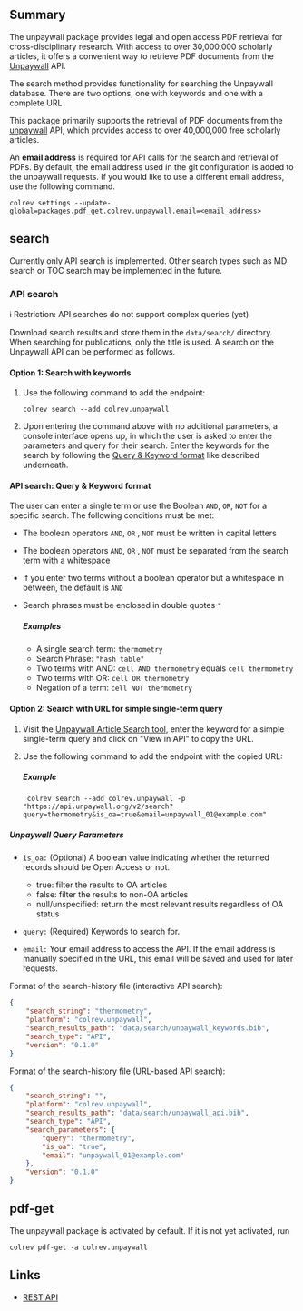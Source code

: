 ## Summary

The unpaywall package provides legal and open access PDF retrieval for cross-disciplinary research. With access to over 30,000,000 scholarly articles, it offers a convenient way to retrieve PDF documents from the [Unpaywall](https://unpaywall.org/) API.

The search method provides functionality for searching the Unpaywall database. There are two options, one with keywords and one with a complete URL

This package primarily supports the retrieval of PDF documents from the [unpaywall](https://unpaywall.org/) API, which provides access to over 40,000,000 free scholarly articles.

An **email address** is required for API calls for the search and retrieval of PDFs.
By default, the email address used in the git configuration is added to the unpaywall requests. If you would like to use a different email address, use the following command.

```
colrev settings --update-global=packages.pdf_get.colrev.unpaywall.email=<email_address>
```

## search

Currently only API search is implemented. Other search types such as MD search or TOC search may be implemented in the future.

### API search

ℹ️ Restriction: API searches do not support complex queries (yet)

Download search results and store them in the `data/search/` directory. When searching for publications, only the title is used. A search on the Unpaywall API can be performed as follows.

#### Option 1: Search with keywords

1. Use the following command to add the endpoint:
    ```
    colrev search --add colrev.unpaywall
    ```
2. Upon entering the command above with no additional parameters, a console interface opens up, in which the user is asked to enter the parameters and query for their search. Enter the keywords for the search by following the [Query & Keyword format](#api-search-query--keyword-format) like described underneath.

#### API search: Query & Keyword format

The user can enter a single term or use the Boolean `AND`, `OR`, `NOT` for a specific search. The following conditions must be met:

- The boolean operators `AND`, `OR` , `NOT` must be written in capital letters
- The boolean operators `AND`, `OR` , `NOT` must be separated from the search term with a whitespace
- If you enter two terms without a boolean operator but a whitespace in between, the default is `AND`
- Search phrases must be enclosed in double quotes `"`

    ##### Examples

    - A single search term: `thermometry`
    - Search Phrase: `"hash table"`
    - Two terms with AND: `cell AND thermometry` equals `cell thermometry`
    - Two terms with OR: `cell OR thermometry`
    - Negation of a term: `cell NOT thermometry`

#### Option 2: Search with URL for simple single-term query

1. Visit the [Unpaywall Article Search tool](https://unpaywall.org/articles), enter the keyword for a simple single-term query and click on "View in API" to copy the URL.

2. Use the following command to add the endpoint with the copied URL:
    ##### Example
   ```
    colrev search --add colrev.unpaywall -p "https://api.unpaywall.org/v2/search?query=thermometry&is_oa=true&email=unpaywall_01@example.com"
   ```

##### Unpaywall Query Parameters

- `is_oa:` (Optional) A boolean value indicating whether the returned records should be Open Access or not.

    - true: filter the results to OA articles
    - false: filter the results to non-OA articles
    - null/unspecified: return the most relevant results regardless of OA status

- `query:` (Required) Keywords to search for.
- `email:` Your email address to access the API. If the email address is manually specified in the URL, this email will be saved and used for later requests.


Format of the search-history file (interactive API search):

```json
{
    "search_string": "thermometry",
    "platform": "colrev.unpaywall",
    "search_results_path": "data/search/unpaywall_keywords.bib",
    "search_type": "API",
    "version": "0.1.0"
}
```

Format of the search-history file (URL-based API search):

```json
{
    "search_string": "",
    "platform": "colrev.unpaywall",
    "search_results_path": "data/search/unpaywall_api.bib",
    "search_type": "API",
    "search_parameters": {
        "query": "thermometry",
        "is_oa": "true",
        "email": "unpaywall_01@example.com"
    },
    "version": "0.1.0"
}
```

## pdf-get

<!--
Note: This document is currently under development. It will contain the following elements.

- description
- example
-->

The unpaywall package is activated by default.
If it is not yet activated, run

```
colrev pdf-get -a colrev.unpaywall
```

## Links

- [REST API](https://unpaywall.org/products/api)
